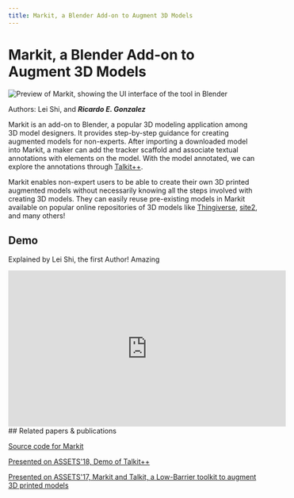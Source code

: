 ```yaml
---
title: Markit, a Blender Add-on to Augment 3D Models
---
```

# Markit, a Blender Add-on to Augment 3D Models

![Preview of Markit, showing the UI interface of the tool in Blender]({{site.url}}{{site.baseurl}}/src/assets/img/markit/markit_demo.jpg)

Authors: Lei Shi, and ***Ricardo E. Gonzalez***

Markit is an add-on to Blender, a popular 3D modeling application among 3D model designers. It provides step-by-step guidance for creating augmented models for non-experts. After importing a downloaded model into Markit, a maker can add the tracker scaffold and associate textual annotations with elements on the model. With the model annotated, we can explore the annotations through [Talkit++](link).

Markit enables non-expert users to be able to create their own 3D printed augmented models without necessarily knowing all the steps involved with creating 3D models. They can easily reuse pre-existing models in Markit available on popular online repositories of 3D models like [Thingiverse](link), [site2](link), and many others!

## Demo

Explained by Lei Shi, the first Author! Amazing 
<div>
<iframe class="demo-video"  width="560" height="315" src="https://www.youtube.com/embed/pHFmWrdXs8k" title="YouTube video player" frameborder="0" allow="accelerometer; autoplay; clipboard-write; encrypted-media; gyroscope; picture-in-picture" allowfullscreen></iframe>
</div>
## Related papers & publications

[Source code for Markit](https://zenodo.org/record/3541081#.Ya5nSFNOnzI)

[Presented on ASSETS'18, Demo of Talkit++](https://dl.acm.org/doi/10.1145/3234695.3241004)

[Presented on ASSETS'17, Markit and Talkit, a Low-Barrier toolkit to augment 3D printed models](https://dl.acm.org/doi/10.1145/3126594.3126650)



